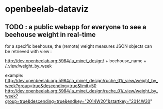 # openbeelab-dataviz

## TODO : a public webapp for everyone to see a beehouse weight in real-time

for a specific beehouse, the (remote) weight measures JSON objects can be retrieved with view :

http://dev.openbeelab.org:5984/la_mine/_design/ + beehouse_name + /_view/weight_by_week

example:
http://dev.openbeelab.org:5984/la_mine/_design/ruche_01/_view/weight_by_week?group=true&descending=true&limit=50
http://dev.openbeelab.org:5984/la_mine/_design/ruche_01/_view/weight_by_week?group=true&descending=true&endkey="2014W20"&startkey="2014W30"